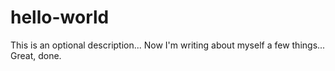 # hello-world
This is an optional description...
Now I'm writing about myself a few things... Great, done.
